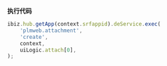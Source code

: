 <p class="panel-title"><b>执行代码</b></p>

```javascript
ibiz.hub.getApp(context.srfappid).deService.exec(
    'plmweb.attachment',
    'create',
    context,
    uiLogic.attach[0],
);
```
